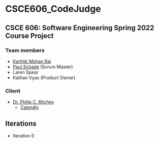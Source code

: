 # CSCE606_CodeJudge
## CSCE 606: Software Engineering Spring 2022 Course Project

### Team members
- [Karthik Mohan Raj](https://www.linkedin.com/in/the-raj)
- [Paul Schade](https://people.tamu.edu/~pascha/) (Scrum Master)
- Laren Spear
- Kathan Vyas (Product Owner)

### Client
- [Dr. Philip C. Ritchey](https://people.engr.tamu.edu/pcr/index.html)
  - [Calendly](https://calendly.com/pcr/15-min-office-hours-appointment)

## Iterations
- Iteration 0
